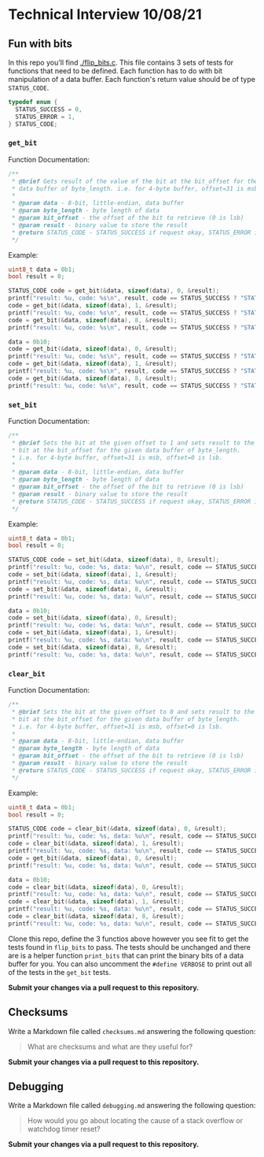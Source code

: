 # Technical Interview 10/08/21

## Fun with bits

In this repo you'll find [./flip_bits.c](./flip_bits.c). This file contains 3 sets of tests for functions that need to be defined. Each function has to do with bit manipulation of a data buffer. Each function's return value should be of type `STATUS_CODE`.

```c
typedef enum {
  STATUS_SUCCESS = 0,
  STATUS_ERROR = 1,
} STATUS_CODE;
```

### `get_bit`

Function Documentation:

```c
/**
 * @brief Gets result of the value of the bit at the bit_offset for the given
 * data buffer of byte_length. i.e. for 4-byte buffer, offset=31 is msb, offset=0 is lsb.
 * 
 * @param data - 8-bit, little-endian, data buffer
 * @param byte_length - byte length of data
 * @param bit_offset - the offset of the bit to retrieve (0 is lsb)
 * @param result - binary value to store the result
 * @return STATUS_CODE - STATUS_SUCCESS if request okay, STATUS_ERROR if out of bounds request
 */
```

Example:

```c
uint8_t data = 0b1;
bool result = 0;

STATUS_CODE code = get_bit(&data, sizeof(data), 0, &result);
printf("result: %u, code: %s\n", result, code == STATUS_SUCCESS ? "STATUS_SUCCESS" : "STATUS_ERROR"); // result=1, code == STATUS_SUCCESS
code = get_bit(&data, sizeof(data), 1, &result);
printf("result: %u, code: %s\n", result, code == STATUS_SUCCESS ? "STATUS_SUCCESS" : "STATUS_ERROR"); // result=0, code == STATUS_SUCCESS
code = get_bit(&data, sizeof(data), 8, &result);
printf("result: %u, code: %s\n", result, code == STATUS_SUCCESS ? "STATUS_SUCCESS" : "STATUS_ERROR"); // result=0 (unchanged), code == STATUS_ERROR

data = 0b10;
code = get_bit(&data, sizeof(data), 0, &result);
printf("result: %u, code: %s\n", result, code == STATUS_SUCCESS ? "STATUS_SUCCESS" : "STATUS_ERROR"); // result=0, code == STATUS_SUCCESS
code = get_bit(&data, sizeof(data), 1, &result);
printf("result: %u, code: %s\n", result, code == STATUS_SUCCESS ? "STATUS_SUCCESS" : "STATUS_ERROR"); // result=1, code == STATUS_SUCCESS
code = get_bit(&data, sizeof(data), 8, &result);
printf("result: %u, code: %s\n", result, code == STATUS_SUCCESS ? "STATUS_SUCCESS" : "STATUS_ERROR"); // result=1 (unchanged), code == STATUS_ERROR
```

### `set_bit`

Function Documentation:

```c
/**
 * @brief Sets the bit at the given offset to 1 and sets result to the value of the
 * bit at the bit_offset for the given data buffer of byte_length.
 * i.e. for 4-byte buffer, offset=31 is msb, offset=0 is lsb.
 * 
 * @param data - 8-bit, little-endian, data buffer
 * @param byte_length - byte length of data
 * @param bit_offset - the offset of the bit to retrieve (0 is lsb)
 * @param result - binary value to store the result
 * @return STATUS_CODE - STATUS_SUCCESS if request okay, STATUS_ERROR if out of bounds request
 */
```

Example:

```c
uint8_t data = 0b1;
bool result = 0;

STATUS_CODE code = set_bit(&data, sizeof(data), 0, &result);
printf("result: %u, code: %s, data: %u\n", result, code == STATUS_SUCCESS ? "STATUS_SUCCESS" : "STATUS_ERROR", data); // result=1, code == STATUS_SUCCESS, data=1
code = set_bit(&data, sizeof(data), 1, &result);
printf("result: %u, code: %s, data: %u\n", result, code == STATUS_SUCCESS ? "STATUS_SUCCESS" : "STATUS_ERROR", data); // result=0, code == STATUS_SUCCESS, data=3
code = set_bit(&data, sizeof(data), 8, &result);
printf("result: %u, code: %s, data: %u\n", result, code == STATUS_SUCCESS ? "STATUS_SUCCESS" : "STATUS_ERROR", data); // result=0 (unchanged), code == STATUS_ERROR, data=3 (unchanged)

data = 0b10;
code = set_bit(&data, sizeof(data), 0, &result);
printf("result: %u, code: %s, data: %u\n", result, code == STATUS_SUCCESS ? "STATUS_SUCCESS" : "STATUS_ERROR", data); // result=0, code == STATUS_SUCCESS, data=3
code = set_bit(&data, sizeof(data), 1, &result);
printf("result: %u, code: %s, data: %u\n", result, code == STATUS_SUCCESS ? "STATUS_SUCCESS" : "STATUS_ERROR", data); // result=1, code == STATUS_SUCCESS, data=3
code = set_bit(&data, sizeof(data), 8, &result);
printf("result: %u, code: %s, data: %u\n", result, code == STATUS_SUCCESS ? "STATUS_SUCCESS" : "STATUS_ERROR", data); // result=1 (unchanged), code == STATUS_ERROR, data=3 (unchanged)
```

### `clear_bit`

Function Documentation:

```c
/**
 * @brief Sets the bit at the given offset to 0 and sets result to the value of the
 * bit at the bit_offset for the given data buffer of byte_length.
 * i.e. for 4-byte buffer, offset=31 is msb, offset=0 is lsb.
 * 
 * @param data - 8-bit, little-endian, data buffer
 * @param byte_length - byte length of data
 * @param bit_offset - the offset of the bit to retrieve (0 is lsb)
 * @param result - binary value to store the result
 * @return STATUS_CODE - STATUS_SUCCESS if request okay, STATUS_ERROR if out of bounds request
 */
```

Example:

```c
uint8_t data = 0b1;
bool result = 0;

STATUS_CODE code = clear_bit(&data, sizeof(data), 0, &result);
printf("result: %u, code: %s, data: %u\n", result, code == STATUS_SUCCESS ? "STATUS_SUCCESS" : "STATUS_ERROR", data); // result=0, code == STATUS_SUCCESS, data=0
code = clear_bit(&data, sizeof(data), 1, &result);
printf("result: %u, code: %s, data: %u\n", result, code == STATUS_SUCCESS ? "STATUS_SUCCESS" : "STATUS_ERROR", data); // result=0, code == STATUS_SUCCESS, data=0
code = get_bit(&data, sizeof(data), 8, &result);
printf("result: %u, code: %s, data: %u\n", result, code == STATUS_SUCCESS ? "STATUS_SUCCESS" : "STATUS_ERROR", data); // result=0 (unchanged), code == STATUS_ERROR, data=0 (unchanged)

data = 0b10;
code = clear_bit(&data, sizeof(data), 0, &result);
printf("result: %u, code: %s, data: %u\n", result, code == STATUS_SUCCESS ? "STATUS_SUCCESS" : "STATUS_ERROR", data); // result=0, code == STATUS_SUCCESS, data=2
code = clear_bit(&data, sizeof(data), 1, &result);
printf("result: %u, code: %s, data: %u\n", result, code == STATUS_SUCCESS ? "STATUS_SUCCESS" : "STATUS_ERROR", data); // result=0, code == STATUS_SUCCESS, data=0
code = clear_bit(&data, sizeof(data), 8, &result);
printf("result: %u, code: %s, data: %u\n", result, code == STATUS_SUCCESS ? "STATUS_SUCCESS" : "STATUS_ERROR", data); // result=0 (unchanged), code == STATUS_ERROR, data=0 (unchanged)
```

Clone this repo, define the 3 functios above however you see fit to get the tests found in `flip_bits` to pass. The tests should be unchanged and there are is a helper function `print_bits` that can print the binary bits of a data buffer for you. You can also uncomment the `#define VERBOSE` to print out all of the tests in the `get_bit` tests.

__Submit your changes via a pull request to this repository.__

## Checksums

Write a Markdown file called `checksums.md` answering the following question:

> What are checksums and what are they useful for?

__Submit your changes via a pull request to this repository.__

## Debugging

Write a Markdown file called `debugging.md` answering the following question:

> How would you go about locating the cause of a stack overflow or watchdog timer reset?

__Submit your changes via a pull request to this repository.__
